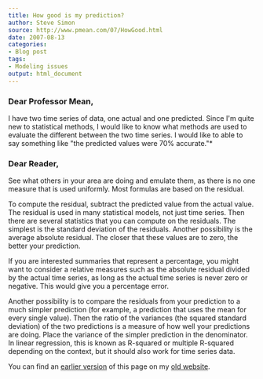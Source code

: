 ```yaml
---
title: How good is my prediction?
author: Steve Simon
source: http://www.pmean.com/07/HowGood.html
date: 2007-08-13
categories:
- Blog post
tags:
- Modeling issues
output: html_document
---
```


### Dear Professor Mean,

I have two time series of data, one actual and one predicted. Since I'm quite new to statistical methods, I would like to know what methods are used to evaluate the different between the two time series. I would like to able to say something like "the predicted values were 70% accurate."*

### Dear Reader,

See what others in your area are doing and emulate them, as there is no one measure that is used uniformly. Most formulas are based on the residual.

To compute the residual, subtract the predicted value from the actual value. The residual is used in many statistical models, not just time series. Then there are several statistics that you can compute on the residuals. The simplest is the standard deviation of the residuals. Another possibility is the average absolute residual. The closer that these values are to zero, the better your prediction.

If you are interested summaries that represent a percentage, you might want to consider a relative measures such as the absolute residual divided by the actual time series, as long as the actual time series is never zero or negative. This would give you a percentage error.

Another possibility is to compare the residuals from your prediction to a much simpler prediction (for example, a prediction that uses the mean for every single value). Then the ratio of the variances (the squared standard deviation) of the two predictions is a measure of how well your predictions are doing. Place the variance of the simpler prediction in the denominator. In linear regression, this is known as R-squared or multiple R-squared depending on the context, but it should also work for time series data.

You can find an [earlier version][sim1] of this page on my [old website][sim2].

[sim1]: http://www.pmean.com/07/HowGood.html
[sim2]: http://www.pmean.com